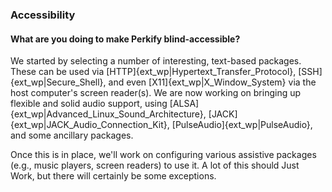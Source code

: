 ### Accessibility

#### What are you doing to make Perkify blind-accessible?

We started by selecting a number of interesting, text-based packages.
These can be used via [HTTP]{ext_wp|Hypertext_Transfer_Protocol},
[SSH]{ext_wp|Secure_Shell}, and even [X11]{ext_wp|X_Window_System}
via the host computer's screen reader(s).
We are now working on bringing up flexible and solid audio support,
using [ALSA]{ext_wp|Advanced_Linux_Sound_Architecture},
[JACK]{ext_wp|JACK_Audio_Connection_Kit},
[PulseAudio]{ext_wp|PulseAudio}, and some ancillary packages.

Once this is in place, we'll work on configuring various assistive packages
(e.g., music players, screen readers) to use it.
A lot of this should Just Work, but there will certainly be some exceptions.
